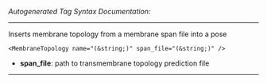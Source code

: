 _Autogenerated Tag Syntax Documentation:_

---
Inserts membrane topology from a membrane span file into a pose

```
<MembraneTopology name="(&string;)" span_file="(&string;)" />
```

-   **span_file**: path to transmembrane topology prediction file

---
